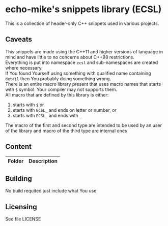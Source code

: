 # echo-mike's snippets library (ECSL)

This is a collection of header-only C++ snippets used in various projects.  

## Caveats

This snippets are made using the C++11 and higher versions of language in mind and have little to no concerns about C++98 restrictions.  
Everything is put into namespace `ecsl` and sub-namespaces are created where necessary.  
If You found Yourself using something with qualified name containing `detail` then You probably doing something wrong.  
There is an entire macro library present that uses macro names that starts with `$` symbol. Your compiler may not supports them.  
All macro that are defined by this library is either:  

1. starts with `$` or
2. starts with `ECSL_` and ends on letter or number, or
3. starts with `ECSL_` and ends with `_`

The macro of the first and second type are intended to be used by an user of the library and macro of the third type are internal ones

## Content

| Folder | Description |
|--------|-------------|

## Building

No build requited just include what You use

## Licensing

See file LICENSE
